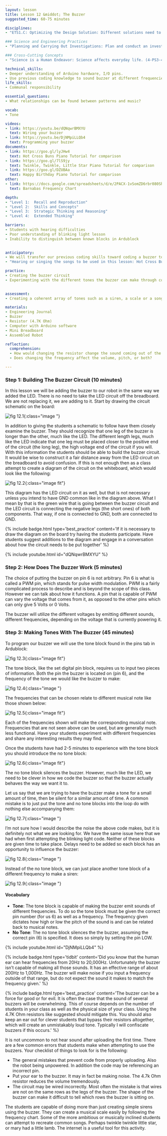 ```yaml
---
layout: lesson
title: Lesson 12 &middot; The Buzzer
suggested_time: 60-75 minutes

disciplines: 
- "ETS1.C: Optimizing the Design Solution: Different solutions need to be tested in order to determine which of them best solves the problem, given the criteria and the constraints. (3-5-ETS1-3)"

### Science and Engineering Practices
- "Planning and Carrying Out Investigations: Plan and conduct an investigation collaboratively to produce data to serve as the basis for evidence, using fair tests in which variables are controlled and the number of trials considered. (3-5-ETS1-3)"

### Cross-Cutting Concepts
- "Science is a Human Endeavor: Science affects everyday life. (4-PS3-4)"

technical_skills:
- Deeper understanding of Arduino hardware, I/O pins.
- Use previous coding knowledge to sound buzzer at different frequencies and make music.
life_skills:
- Communal responsibility

essential_questions: 
- What relationships can be found between patterns and music?  

vocab:
- Tone

videos:
- link: https://youtu.be/dQNqwrBMXYU
  text: Wiring your buzzer
- link: https://youtu.be/DjNMpiLLQb4
  text: Programming your buzzer
documents:
- link: https://goo.gl/lyJHw4
  text: Hot Cross Buns Piano Tutorial for comparison
- link: https://goo.gl/7lS9jy
  text: Twinkle, Twinkle, Little Star Piano Tutorial for comparison
- link: https://goo.gl/DZUBAa
  text: Happy Birthday Piano Tutorial for comparison
other:
- link: https://docs.google.com/spreadsheets/d/e/2PACX-1vSomZD6rbr080Sh6Zd5SIWp-jlhSAMxhklSTJ7EiGNjLmfvSCWEAkgPqiT3_RM-3xH01TFOp35U_kKc/pubhtml?gid=563648701&single=true
  text: Barnabas Frequency Chart

depth:
- "Level 1:  Recall and Reproduction"
- "Level 2:  Skills and Concepts"
- "Level 3:  Strategic Thinking and Reasoning"
- "Level 4:  Extended Thinking"

barriers: 
- Students with hearing difficulties 
- Poor understanding of blinking light lesson
- Inability to distinguish between known blocks in Ardublock
 

anticipatory:
- We will transfer our previous coding skills toward coding a buzzer to buzz at different frequencies to create music.  
- "Hearing or singing the songs to be used in this lesson: Hot Cross Buns, Twinkle Twinkle Little Star, and Happy Birthday (in case students don’t know them)"

practice:
- Creating the buzzer circuit
- Experimenting with the different tones the buzzer can make through coding
 

assessment:
- Creating a coherent array of tones such as a siren, a scale or a song

materials:
- Engineering Journal
- Buzzer
- Resistor (4.7K Ohm)
- Computer with Arduino software
- Mini Breadboard
- Assembled Robot

reflection:
  comprehension: 
  - How would changing the resistor change the sound coming out of the buzzer?
  - Does changing the frequency affect the volume, pitch, or both?

---
```


### Step 1: Building The Buzzer Circuit (10 minutes) 
In this lesson we will be adding the buzzer to our robot in the same way we added the LED. There is no need to take the LED circuit off the breadboard. We are not replacing it, we are adding to it. Start by drawing the circuit schematic on the board:

![fig 12.1](fig-12_1.png){:class="image "}

In addition to giving the students a schematic to follow have them closely examine the buzzer. They should recognize that one leg of the buzzer is longer than the other, much like the LED. The different length legs, much like the LED indicate that one leg must be placed closer to the positive end of the circuit (the long leg), the high voltage end of the circuit if you will. With this information the students should be able to build the buzzer circuit. It would be wise to construct it a fair distance away from the LED circuit on the breadboard to avoid confusion. If this is not enough then as a class attempt to create a diagram of the circuit on the whiteboard, which would look like the following:

![fig 12.2](fig-12_2.png){:class="image fit"}

This diagram has the LED circuit on it as well, but that is not necessary unless you intend to have GND common like in the diagram above. What I mean by that is the green wire that is going between the buzzer circuit and the LED circuit is connecting the negative legs (the short ones) of both components. That way, if one is connected to GND, both are connected to GND.

{% include badge.html type='best_practice' content='If it is necessary to draw the diagram on the board try having the students participate. Have students suggest additions to the diagram and engage in a conversation about how the circuit needs to be put together' %}

{% include youtube.html id="dQNqwrBMXYU" %}

### Step 2: How Does The Buzzer Work (5 minutes) 
The choice of putting the buzzer on pin 6 is not arbitrary. Pin 6 is what is called a PWM pin, which stands for pulse width modulation. PWM is a fairly complicated process to describe and is beyond the scope of this class. However we can talk about how it functions. A pin that is capable of PWM can vary the voltage that comes from it, as opposed to the other pins which can only give 5 Volts or 0 Volts.

The buzzer will utilize the different voltages by emitting different sounds, different frequencies, depending on the voltage that is currently powering it.

### Step 3:  Making Tones With The Buzzer (45 minutes) 
To program our buzzer we will use the tone block found in the pins tab in Ardublock:

![fig 12.3](fig-12_3.png){:class="image fit"}

The tone block, like the set digital pin block, requires us to input two pieces of information. Both the pin the buzzer is located on (pin 6), and the frequency of the tone we would like the buzzer to make:

![fig 12.4](fig-12_4.png){:class="image "}

The frequencies that can be chosen relate to different musical note like those shown below:

![fig 12.5](fig-12_5.png){:class="image fit"}

Each of the frequencies shown will make the corresponding musical note. Frequencies that are not seen above can be used, but are generally much less functional. Have your students experiment with different frequencies and share any interesting results they may find.

Once the students have had 2-5 minutes to experience with the tone block you should introduce the no tone block:

![fig 12.6](fig-12_6.png){:class="image fit"}

The no tone block silences the buzzer. However, much like the LED, we need to be clever in how we code the buzzer so that the buzzer actually behaves the way we want it to.

Let us say that we are trying to have the buzzer make a tone for a small amount of time, then be silent for a similar amount of time. A common mistake is to just put the tone and no tone blocks into the loop do with nothing else accompanying them:

![fig 12.7](fig-12_7.png){:class="image "}

I’m not sure how I would describe the noise the above code makes, but it is definitely not what we are looking for. We have the same issue here that we had when first attempting the blinking light code. Neither of these blocks are given time to take place. Delays need to be added so each block has an opportunity to influence the buzzer:

![fig 12.8](fig-12_8.png){:class="image "}

Instead of the no tone block, we can just place another tone block of a different frequency to make a siren:

![fig 12.9](fig-12_9.png){:class="image "}

#### Vocabulary
  * **Tone**: The tone block is capable of making the buzzer emit sounds of different frequencies. To do so the tone block must be given the correct pin number (for us 6) as well as a frequency. The frequency given dictates how high or low the pitch of the sound is and can be related back to musical notes.
  * **No Tone**: The no tone block silences the the buzzer, assuming the correct pin (6) is specified. It does so simply by setting the pin LOW.

{% include youtube.html id="DjNMpiLLQb4" %}

{% include badge.html type='tidbit' content='Did you know that the human ear can hear frequencies from 20Hz to 20,000Hz. Unfortunately the buzzer isn’t capable of making all those sounds. It has an effective range of about 200Hz to 1,000Hz. The buzzer will make noise if you input a frequency outside of that range, but do not expect the sound it makes to match the frequency given.' %}

{% include badge.html type='best_practice' content='The buzzer can be a force for good or for evil. It is often the case that the sound of several buzzers will be overwhelming. This of course depends on the number of students in your class as well as the physical size of your class. Using the 4.7K Ohm resistors like suggested should mitigate this. You should also keep an ear out for clever students that bypass their resistors altogether, which will create an unmistakably loud tone. Typically I will confiscate buzzers if this occurs.' %}

It is not uncommon to not hear sound after uploading the first time. There are a few common errors that students make when attempting to use the buzzers. Your checklist of things to look for is the following:
  * The general mistakes that prevent code from properly uploading. Also the robot being unpowered. In addition the code may be referencing an incorrect pin.
  * Put your ear to the buzzer. It may in fact be making noise. The 4.7k Ohm resistor reduces the volume tremendously.
  * The circuit may be wired incorrectly. Most often the mistake is that wires are not on the same rows as the legs of the buzzer. The shape of the buzzer can make it difficult to tell which rows the buzzer is sitting on.
      
The students are capable of doing more than just creating simple sirens using the buzzer. They can create a musical scale easily by following the frequency chart. Some of the more ambitious or musically inclined students can attempt to recreate common songs. Perhaps twinkle twinkle little star, or mary had a little lamb. The internet is a useful tool for this activity.